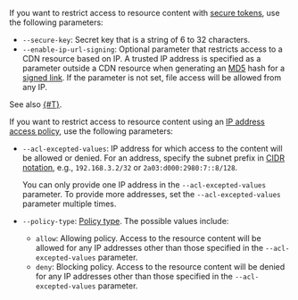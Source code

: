 If you want to restrict access to resource content with [secure tokens](../../cdn/concepts/secure-tokens.md), use the following parameters:

* `--secure-key`: Secret key that is a string of 6 to 32 characters.
* `--enable-ip-url-signing`: Optional parameter that restricts access to a CDN resource based on IP. A trusted IP address is specified as a parameter outside a CDN resource when generating an [MD5](https://en.wikipedia.org/wiki/MD5) hash for a [signed link](../../cdn/concepts/secure-tokens.md#protected-link). If the parameter is not set, file access will be allowed from any IP.

See also [{#T}](../../cdn/operations/resources/enable-secure-token.md).

If you want to restrict access to resource content using an [IP address access policy](../../cdn/concepts/ip-address-acl.md), use the following parameters:

* `--acl-excepted-values`: IP address for which access to the content will be allowed or denied. For an address, specify the subnet prefix in [CIDR notation](https://en.wikipedia.org/wiki/Classless_Inter-Domain_Routing#CIDR_notation), e.g., `192.168.3.2/32` or `2a03:d000:2980:7::8/128`.

   You can only provide one IP address in the `--acl-excepted-values` parameter. To provide more addresses, set the `--acl-excepted-values` parameter multiple times.

* `--policy-type`: [Policy type](../../cdn/concepts/ip-address-acl.md#policy-type). The possible values include:

   * `allow`: Allowing policy. Access to the resource content will be allowed for any IP addresses other than those specified in the `--acl-excepted-values` parameter.
   * `deny`: Blocking policy. Access to the resource content will be denied for any IP addresses other than those specified in the `--acl-excepted-values` parameter.